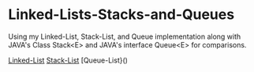 # Linked-Lists-Stacks-and-Queues
Using my Linked-List, Stack-List, and Queue implementation along with JAVA's Class Stack&lt;E> and JAVA's interface Queue&lt;E> for comparisons.

[Linked-List](Linked-Lists-Stacks-and-Queues/Linked-List/Linked-List/)
[Stack-List]()
[Queue-List}()
